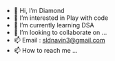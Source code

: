 - 👋 Hi, I’m Diamond
- 👀 I’m interested in Play with code
- 🌱 I’m currently learning DSA
- 💞️ I’m looking to collaborate on ...
- 📫 Email : sldnavin3@gmail.com
- 📫 How to reach me ...

<!---
diamond13140/diamond13140 is a ✨ special ✨ repository because its `README.md` (this file) appears on your GitHub profile.
You can click the Preview link to take a look at your changes.
--->
